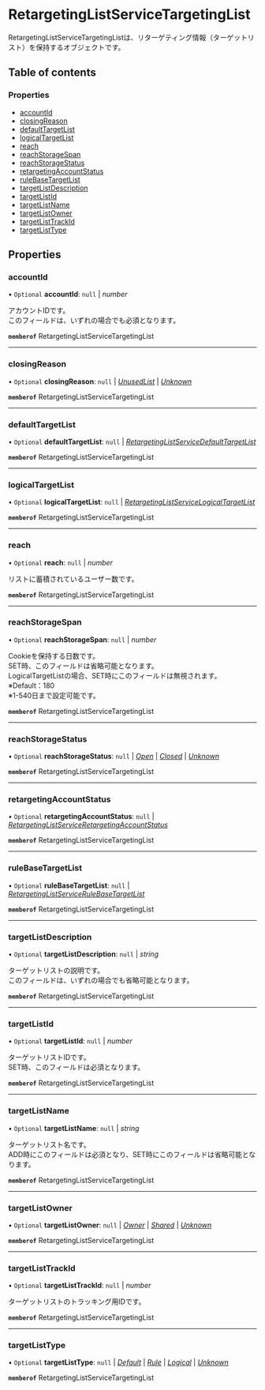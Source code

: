 # RetargetingListServiceTargetingList


<div lang=\"ja\">RetargetingListServiceTargetingListは、リターゲティング情報（ターゲットリスト）を保持するオブジェクトです。</div> 

## Table of contents

### Properties

- [accountId](retargetinglistservicetargetinglist.md#accountid)
- [closingReason](retargetinglistservicetargetinglist.md#closingreason)
- [defaultTargetList](retargetinglistservicetargetinglist.md#defaulttargetlist)
- [logicalTargetList](retargetinglistservicetargetinglist.md#logicaltargetlist)
- [reach](retargetinglistservicetargetinglist.md#reach)
- [reachStorageSpan](retargetinglistservicetargetinglist.md#reachstoragespan)
- [reachStorageStatus](retargetinglistservicetargetinglist.md#reachstoragestatus)
- [retargetingAccountStatus](retargetinglistservicetargetinglist.md#retargetingaccountstatus)
- [ruleBaseTargetList](retargetinglistservicetargetinglist.md#rulebasetargetlist)
- [targetListDescription](retargetinglistservicetargetinglist.md#targetlistdescription)
- [targetListId](retargetinglistservicetargetinglist.md#targetlistid)
- [targetListName](retargetinglistservicetargetinglist.md#targetlistname)
- [targetListOwner](retargetinglistservicetargetinglist.md#targetlistowner)
- [targetListTrackId](retargetinglistservicetargetinglist.md#targetlisttrackid)
- [targetListType](retargetinglistservicetargetinglist.md#targetlisttype)

## Properties

### accountId

• `Optional` **accountId**: ``null`` \| *number*

<div lang=\"ja\">アカウントIDです。<br> このフィールドは、いずれの場合でも必須となります。</div> 

**`memberof`** RetargetingListServiceTargetingList

___

### closingReason

• `Optional` **closingReason**: ``null`` \| [*UnusedList*](./enums/retargetinglistserviceclosingreason.md#unusedlist) \| [*Unknown*](./enums/retargetinglistserviceclosingreason.md#unknown)

**`memberof`** RetargetingListServiceTargetingList

___

### defaultTargetList

• `Optional` **defaultTargetList**: ``null`` \| [*RetargetingListServiceDefaultTargetList*](retargetinglistservicedefaulttargetlist.md)

**`memberof`** RetargetingListServiceTargetingList

___

### logicalTargetList

• `Optional` **logicalTargetList**: ``null`` \| [*RetargetingListServiceLogicalTargetList*](retargetinglistservicelogicaltargetlist.md)

**`memberof`** RetargetingListServiceTargetingList

___

### reach

• `Optional` **reach**: ``null`` \| *number*

<div lang=\"ja\">リストに蓄積されているユーザー数です。</div> 

**`memberof`** RetargetingListServiceTargetingList

___

### reachStorageSpan

• `Optional` **reachStorageSpan**: ``null`` \| *number*

<div lang=\"ja\">Cookieを保持する日数です。<br> SET時、このフィールドは省略可能となります。<br>LogicalTargetListの場合、SET時にこのフィールドは無視されます。<br> ※Default：180<br> ※1-540日まで設定可能です。</div> 

**`memberof`** RetargetingListServiceTargetingList

___

### reachStorageStatus

• `Optional` **reachStorageStatus**: ``null`` \| [*Open*](./enums/retargetinglistservicereachstoragestatus.md#open) \| [*Closed*](./enums/retargetinglistservicereachstoragestatus.md#closed) \| [*Unknown*](./enums/retargetinglistservicereachstoragestatus.md#unknown)

**`memberof`** RetargetingListServiceTargetingList

___

### retargetingAccountStatus

• `Optional` **retargetingAccountStatus**: ``null`` \| [*RetargetingListServiceRetargetingAccountStatus*](retargetinglistserviceretargetingaccountstatus.md)

**`memberof`** RetargetingListServiceTargetingList

___

### ruleBaseTargetList

• `Optional` **ruleBaseTargetList**: ``null`` \| [*RetargetingListServiceRuleBaseTargetList*](retargetinglistservicerulebasetargetlist.md)

**`memberof`** RetargetingListServiceTargetingList

___

### targetListDescription

• `Optional` **targetListDescription**: ``null`` \| *string*

<div lang=\"ja\">ターゲットリストの説明です。<br> このフィールドは、いずれの場合でも省略可能となります。</div> 

**`memberof`** RetargetingListServiceTargetingList

___

### targetListId

• `Optional` **targetListId**: ``null`` \| *number*

<div lang=\"ja\">ターゲットリストIDです。<br> SET時、このフィールドは必須となります。</div> 

**`memberof`** RetargetingListServiceTargetingList

___

### targetListName

• `Optional` **targetListName**: ``null`` \| *string*

<div lang=\"ja\">ターゲットリスト名です。<br> ADD時にこのフィールドは必須となり、SET時にこのフィールドは省略可能となります。</div> 

**`memberof`** RetargetingListServiceTargetingList

___

### targetListOwner

• `Optional` **targetListOwner**: ``null`` \| [*Owner*](./enums/retargetinglistservicetargetlistowner.md#owner) \| [*Shared*](./enums/retargetinglistservicetargetlistowner.md#shared) \| [*Unknown*](./enums/retargetinglistservicetargetlistowner.md#unknown)

**`memberof`** RetargetingListServiceTargetingList

___

### targetListTrackId

• `Optional` **targetListTrackId**: ``null`` \| *number*

<div lang=\"ja\">ターゲットリストのトラッキング用IDです。</div> 

**`memberof`** RetargetingListServiceTargetingList

___

### targetListType

• `Optional` **targetListType**: ``null`` \| [*Default*](./enums/retargetinglistservicetargetlisttype.md#default) \| [*Rule*](./enums/retargetinglistservicetargetlisttype.md#rule) \| [*Logical*](./enums/retargetinglistservicetargetlisttype.md#logical) \| [*Unknown*](./enums/retargetinglistservicetargetlisttype.md#unknown)

**`memberof`** RetargetingListServiceTargetingList
